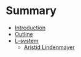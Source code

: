 # Summary

- [Introduction](./introduction.md)
- [Outline](./outline.md)
- [L-system](./l-system.md)
    - [Aristid Lindenmayer](./lsystem/Aristid.md)
